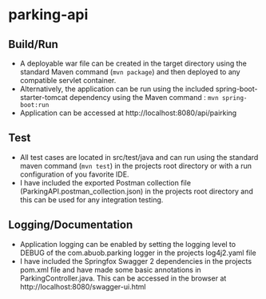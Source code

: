# parking-api

## Build/Run 

* A deployable war file can be created in the target directory using the standard Maven command (`mvn package`) and then deployed to any compatible servlet container. 
* Alternatively, the application can be run using the included spring-boot-starter-tomcat dependency using the Maven command : `mvn spring-boot:run`
* Application can be accessed at http://localhost:8080/api/pairking

## Test
* All test cases are located in src/test/java and can run using the standard maven command (`mvn test`) in the projects root directory or with a run configuration of you favorite IDE.
* I have included the exported Postman collection file (ParkingAPI.postman_collection.json) in the projects root directory and this can be used for any integration testing. 

## Logging/Documentation 
* Application logging can be enabled by setting the logging level to DEBUG of the com.abuob.parking logger in the projects log4j2.yaml file
* I have included the Springfox Swagger 2 dependencies in the projects pom.xml file and have made some basic annotations in ParkingController.java. This can be accessed in the browser at http://localhost:8080/swagger-ui.html

